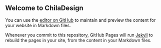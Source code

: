## Welcome to ChilaDesign

You can use the [editor on GitHub](https://github.com/chila-design/chila-design.github.io/edit/main/index.md) to maintain and preview the content for your website in Markdown files.

Whenever you commit to this repository, GitHub Pages will run [Jekyll](https://jekyllrb.com/) to rebuild the pages in your site, from the content in your Markdown files.
